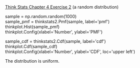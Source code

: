 [Think Stats Chapter 4 Exercise 2](http://greenteapress.com/thinkstats2/html/thinkstats2005.html#toc41) (a random distribution)

sample = np.random.random(1000)  
sample_pmf = thinkstats2.Pmf(sample, label='pmf')  
thinkplot.Hist(sample_pmf)  
thinkplot.Config(xlabel='Number', ylabel='PMF')    

sample_cdf = thinkstats2.Cdf(sample, label='cdf')  
thinkplot.Cdf(sample_cdf)  
thinkplot.Config(xlabel='Number', ylabel='CDF', loc='upper left')    

The distribution is uniform.
